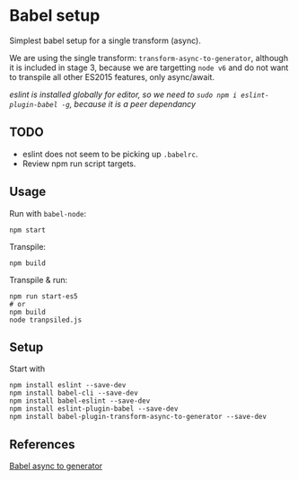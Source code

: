 # Babel setup
Simplest babel setup for a single transform (async).

We are using the single transform: `transform-async-to-generator`, although it is included in stage 3, because we are targetting `node v6` and do not want to transpile all other ES2015 features, only async/await.


*eslint is installed globally for editor, 
so we need to `sudo npm i eslint-plugin-babel -g`,
because it is a peer dependancy*

## TODO

- eslint does not seem to be picking up `.babelrc`.
- Review npm run script targets.

## Usage
Run with `babel-node`:

    npm start

Transpile:

    npm build

Transpile & run:

    npm run start-es5
    # or
    npm build
    node tranpsiled.js

## Setup
Start with 

    npm install eslint --save-dev
    npm install babel-cli --save-dev
    npm install babel-eslint --save-dev
    npm install eslint-plugin-babel --save-dev
    npm install babel-plugin-transform-async-to-generator --save-dev

## References
[Babel async to generator](https://babeljs.io/docs/plugins/transform-async-to-generator/)